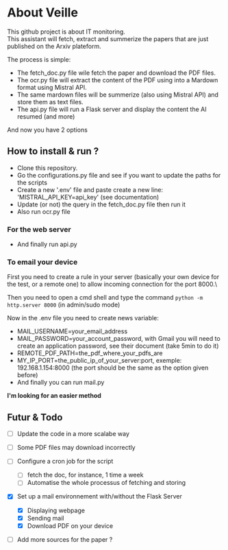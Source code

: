 # About Veille

This github project is about IT monitoring.\
This assistant will fetch, extract and summerize the papers that are just published on the Arxiv plateform.

The process is simple:
- The fetch_doc.py file wile fetch the paper and download the PDF files.
- The ocr.py file will extract the content of the PDF using into a Mardown format using Mistral API. 
- The same mardown files will be summerize (also using Mistral API) and store them as text files.
- The api.py file will run a Flask server and display the content the AI resumed (and more)

And now you have 2 options

## How to install & run ?

- Clone this repository.
- Go the configurations.py file and see if you want to update the paths for the scripts
- Create a new '.env' file and paste create a new line: 'MISTRAL_API_KEY=api_key' (see documentation)
- Update (or not) the query in the fetch_doc.py file then run it
- Also run ocr.py file

### For the web server

- And finally run api.py

### To email your device

First you need to create a rule in your server (basically your own device for the test, or a remote one) to allow incoming connection for the port 8000.\

Then you need to open a cmd shell and type the command `python -m http.server 8000` (in admin/sudo mode)

Now in the .env file you need to create news variable:
  - MAIL_USERNAME=your_email_address
  - MAIL_PASSWORD=your_account_password, with Gmail you will need to create an application password, see their document (take 5min to do it)
  - REMOTE_PDF_PATH=the_pdf_where_your_pdfs_are
  - MY_IP_PORT=the_public_ip_of_your_server:port, exemple: 192.168.1.154:8000 (the port should be the same as the option given before)
- And finally you can run mail.py

**I'm looking for an easier method**


## Futur & Todo

- [ ] Update the code in a more scalabe way
- [ ] Some PDF files may download incorrectly
- [ ] Configure a cron job for the script 
  - [ ] fetch the doc, for instance, 1 time a week
  - [ ] Automatise the whole processus of fetching and storing
- [x] Set up a mail environnement with/without the Flask Server 
  - [x] Displaying webpage
  - [x] Sending mail
  - [x] Download PDF on your device
- [ ] Add more sources for the paper ?





